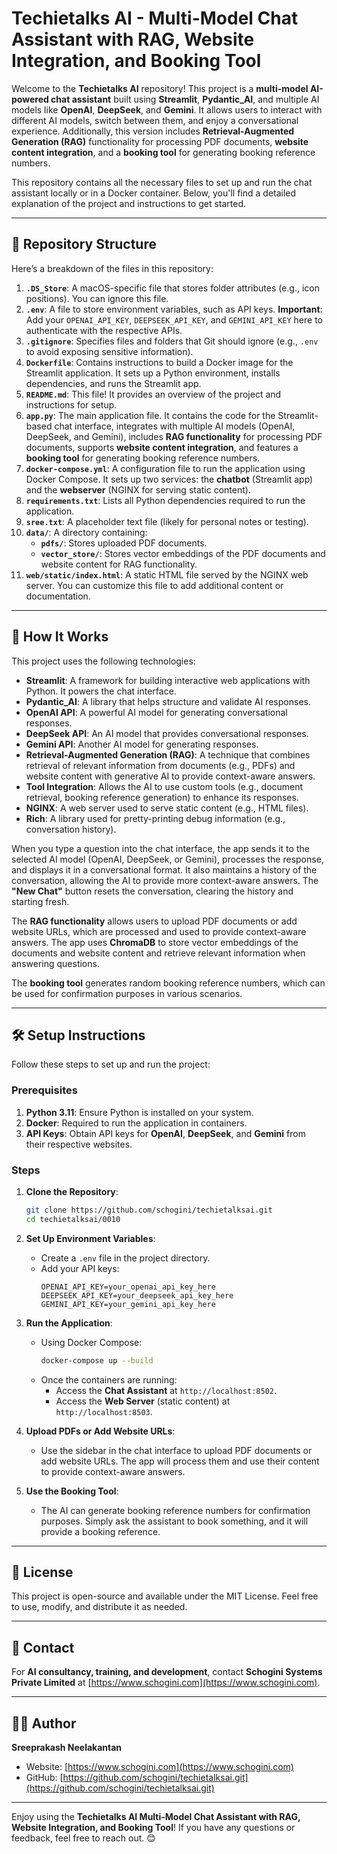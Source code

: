 # Techietalks AI - Multi-Model Chat Assistant with RAG, Website Integration, and Booking Tool

Welcome to the **Techietalks AI** repository! This project is a **multi-model AI-powered chat assistant** built using **Streamlit**, **Pydantic_AI**, and multiple AI models like **OpenAI**, **DeepSeek**, and **Gemini**. It allows users to interact with different AI models, switch between them, and enjoy a conversational experience. Additionally, this version includes **Retrieval-Augmented Generation (RAG)** functionality for processing PDF documents, **website content integration**, and a **booking tool** for generating booking reference numbers.

This repository contains all the necessary files to set up and run the chat assistant locally or in a Docker container. Below, you'll find a detailed explanation of the project and instructions to get started.

---

## 📁 Repository Structure

Here’s a breakdown of the files in this repository:

1. **`.DS_Store`**: A macOS-specific file that stores folder attributes (e.g., icon positions). You can ignore this file.
2. **`.env`**: A file to store environment variables, such as API keys. **Important**: Add your `OPENAI_API_KEY`, `DEEPSEEK_API_KEY`, and `GEMINI_API_KEY` here to authenticate with the respective APIs.
3. **`.gitignore`**: Specifies files and folders that Git should ignore (e.g., `.env` to avoid exposing sensitive information).
4. **`Dockerfile`**: Contains instructions to build a Docker image for the Streamlit application. It sets up a Python environment, installs dependencies, and runs the Streamlit app.
5. **`README.md`**: This file! It provides an overview of the project and instructions for setup.
6. **`app.py`**: The main application file. It contains the code for the Streamlit-based chat interface, integrates with multiple AI models (OpenAI, DeepSeek, and Gemini), includes **RAG functionality** for processing PDF documents, supports **website content integration**, and features a **booking tool** for generating booking reference numbers.
7. **`docker-compose.yml`**: A configuration file to run the application using Docker Compose. It sets up two services: the **chatbot** (Streamlit app) and the **webserver** (NGINX for serving static content).
8. **`requirements.txt`**: Lists all Python dependencies required to run the application.
9. **`sree.txt`**: A placeholder text file (likely for personal notes or testing).
10. **`data/`**: A directory containing:
    - **`pdfs/`**: Stores uploaded PDF documents.
    - **`vector_store/`**: Stores vector embeddings of the PDF documents and website content for RAG functionality.
11. **`web/static/index.html`**: A static HTML file served by the NGINX web server. You can customize this file to add additional content or documentation.

---

## 🚀 How It Works

This project uses the following technologies:

- **Streamlit**: A framework for building interactive web applications with Python. It powers the chat interface.
- **Pydantic_AI**: A library that helps structure and validate AI responses.
- **OpenAI API**: A powerful AI model for generating conversational responses.
- **DeepSeek API**: An AI model that provides conversational responses.
- **Gemini API**: Another AI model for generating responses.
- **Retrieval-Augmented Generation (RAG)**: A technique that combines retrieval of relevant information from documents (e.g., PDFs) and website content with generative AI to provide context-aware answers.
- **Tool Integration**: Allows the AI to use custom tools (e.g., document retrieval, booking reference generation) to enhance its responses.
- **NGINX**: A web server used to serve static content (e.g., HTML files).
- **Rich**: A library used for pretty-printing debug information (e.g., conversation history).

When you type a question into the chat interface, the app sends it to the selected AI model (OpenAI, DeepSeek, or Gemini), processes the response, and displays it in a conversational format. It also maintains a history of the conversation, allowing the AI to provide more context-aware answers. The **"New Chat"** button resets the conversation, clearing the history and starting fresh.

The **RAG functionality** allows users to upload PDF documents or add website URLs, which are processed and used to provide context-aware answers. The app uses **ChromaDB** to store vector embeddings of the documents and website content and retrieve relevant information when answering questions.

The **booking tool** generates random booking reference numbers, which can be used for confirmation purposes in various scenarios.

---

## 🛠️ Setup Instructions

Follow these steps to set up and run the project:

### Prerequisites
1. **Python 3.11**: Ensure Python is installed on your system.
2. **Docker**: Required to run the application in containers.
3. **API Keys**: Obtain API keys for **OpenAI**, **DeepSeek**, and **Gemini** from their respective websites.

### Steps
1. **Clone the Repository**:
   ```bash
   git clone https://github.com/schogini/techietalksai.git
   cd techietalksai/0010
   ```

2. **Set Up Environment Variables**:
   - Create a `.env` file in the project directory.
   - Add your API keys:
     ```plaintext
     OPENAI_API_KEY=your_openai_api_key_here
     DEEPSEEK_API_KEY=your_deepseek_api_key_here
     GEMINI_API_KEY=your_gemini_api_key_here
     ```

3. **Run the Application**:
   - Using Docker Compose:
     ```bash
     docker-compose up --build
     ```
   - Once the containers are running:
     - Access the **Chat Assistant** at `http://localhost:8502`.
     - Access the **Web Server** (static content) at `http://localhost:8503`.

4. **Upload PDFs or Add Website URLs**:
   - Use the sidebar in the chat interface to upload PDF documents or add website URLs. The app will process them and use their content to provide context-aware answers.

5. **Use the Booking Tool**:
   - The AI can generate booking reference numbers for confirmation purposes. Simply ask the assistant to book something, and it will provide a booking reference.

---

## 📄 License

This project is open-source and available under the MIT License. Feel free to use, modify, and distribute it as needed.

---

## 📧 Contact

For **AI consultancy, training, and development**, contact **Schogini Systems Private Limited** at [https://www.schogini.com](https://www.schogini.com).

---

## 👨‍💻 Author

**Sreeprakash Neelakantan**  
- Website: [https://www.schogini.com](https://www.schogini.com)  
- GitHub: [https://github.com/schogini/techietalksai.git](https://github.com/schogini/techietalksai.git)

---

Enjoy using the **Techietalks AI Multi-Model Chat Assistant with RAG, Website Integration, and Booking Tool**! If you have any questions or feedback, feel free to reach out. 😊